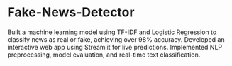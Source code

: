 # Fake-News-Detector
Built a machine learning model using TF-IDF and Logistic Regression to classify news as real or fake, achieving over 98% accuracy. Developed an interactive web app using Streamlit for live predictions. Implemented NLP preprocessing, model evaluation, and real-time text classification.
